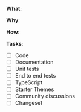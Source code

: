 <!--
Thanks for your pull request 😊. Note that not following the template might result in your issue being closed

Please make sure you're familiar with and follow the instructions in the
contributing guidelines found in the https://docs.frontity.org/contributing/code-contributions.

If you're new to contributing to open source projects, you might find this free
video course helpful: http://kcd.im/pull-request

Please fill out the information below to expedite the review and (hopefully)
merge of your pull request!
-->

**What**:

<!-- What changes are being made? (What feature/bug is being fixed here?) -->

**Why**:

<!-- Why are these changes necessary? -->

**How**:

<!-- How were these changes implemented? -->

**Tasks**:

<!-- Have you done all of these things?  -->

<!-- Delete each line that's irrelevant to your changes -->
<!-- To check an item, place an "x" in the box like so: "- [x] Documentation" -->

- [ ] Code
- [ ] Documentation
- [ ] Unit tests
- [ ] End to end tests
- [ ] TypeScript
- [ ] Starter Themes
- [ ] Community discussions
- [ ] Changeset <!-- This is necessary if your changes should release any packages. Run `npx changeset` to create a changeset. -->

<!-- Feel free to add additional comments. -->

